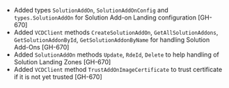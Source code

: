 * Added types `SolutionAddOn`, `SolutionAddOnConfig` and `types.SolutionAddOn` for Solution Add-on
  Landing configuration [GH-670]
* Added `VCDClient` methods `CreateSolutionAddOn`, `GetAllSolutionAddons`, `GetSolutionAddonById`,
  `GetSolutionAddonByName` for handling Solution Add-Ons [GH-670]
* Added  `SolutionAddOn` methods `Update`, `RdeId`, `Delete` to help handling of Solution Landing
  Zones [GH-670]
* Added `VCDClient` method `TrustAddOnImageCertificate` to trust certificate if it is not yet
  trusted [GH-670]